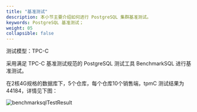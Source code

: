 ```yaml
---
title: "基准测试"
description: 本小节主要介绍如何进行 PostgreSQL 集群基准测试。 
keywords: PostgreSQL 基准测试；
weight: 05
collapsible: false
---
```




测试模型：TPC-C

采用满足 TPC-C 基准测试规范的 PostgreSQL 测试工具 BenchmarkSQL 进行基准测试。 

在2核4G规格的数据库下，5个仓库，每个仓库10个销售端，tpmC 测试结果为44184，详情见下图：

![benchmarksqlTestResult](../../_images/benchmarksql1.png)
